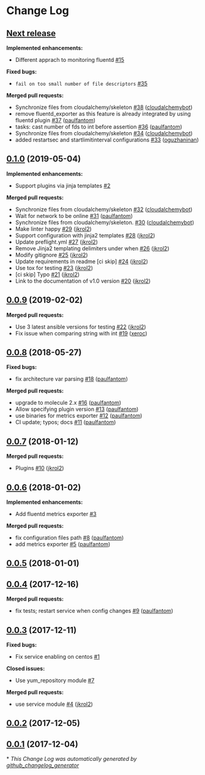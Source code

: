 # Change Log

## [**Next release**](https://galaxy.ansible.com/cloudalchemy/fluentd)

**Implemented enhancements:**

- Different apprach to monitoring fluentd [\#15](https://github.com/cloudalchemy/ansible-fluentd/issues/15)

**Fixed bugs:**

- `fail on too small number of file descriptors` [\#35](https://github.com/cloudalchemy/ansible-fluentd/issues/35)

**Merged pull requests:**

- Synchronize files from cloudalchemy/skeleton [\#38](https://github.com/cloudalchemy/ansible-fluentd/pull/38) ([cloudalchemybot](https://github.com/cloudalchemybot))
- remove fluentd\_exporter as this feature is already integrated by using fluentd plugin [\#37](https://github.com/cloudalchemy/ansible-fluentd/pull/37) ([paulfantom](https://github.com/paulfantom))
- tasks: cast number of fds to int before assertion [\#36](https://github.com/cloudalchemy/ansible-fluentd/pull/36) ([paulfantom](https://github.com/paulfantom))
- Synchronize files from cloudalchemy/skeleton [\#34](https://github.com/cloudalchemy/ansible-fluentd/pull/34) ([cloudalchemybot](https://github.com/cloudalchemybot))
- added restartsec and startlimitinterval configurations [\#33](https://github.com/cloudalchemy/ansible-fluentd/pull/33) ([oguzhaninan](https://github.com/oguzhaninan))

## [0.1.0](https://galaxy.ansible.com/cloudalchemy/fluentd) (2019-05-04)
**Implemented enhancements:**

- Support plugins via jinja templates [\#2](https://github.com/cloudalchemy/ansible-fluentd/issues/2)

**Merged pull requests:**

- Synchronize files from cloudalchemy/skeleton [\#32](https://github.com/cloudalchemy/ansible-fluentd/pull/32) ([cloudalchemybot](https://github.com/cloudalchemybot))
- Wait for network to be online [\#31](https://github.com/cloudalchemy/ansible-fluentd/pull/31) ([paulfantom](https://github.com/paulfantom))
- Synchronize files from cloudalchemy/skeleton. [\#30](https://github.com/cloudalchemy/ansible-fluentd/pull/30) ([cloudalchemybot](https://github.com/cloudalchemybot))
- Make linter happy [\#29](https://github.com/cloudalchemy/ansible-fluentd/pull/29) ([jkrol2](https://github.com/jkrol2))
- Support configuration with jinja2 templates [\#28](https://github.com/cloudalchemy/ansible-fluentd/pull/28) ([jkrol2](https://github.com/jkrol2))
- Update preflight.yml [\#27](https://github.com/cloudalchemy/ansible-fluentd/pull/27) ([jkrol2](https://github.com/jkrol2))
- Remove Jinja2 templating delimiters under when [\#26](https://github.com/cloudalchemy/ansible-fluentd/pull/26) ([jkrol2](https://github.com/jkrol2))
- Modify gitignore [\#25](https://github.com/cloudalchemy/ansible-fluentd/pull/25) ([jkrol2](https://github.com/jkrol2))
- Update requirements in readme \[ci skip\] [\#24](https://github.com/cloudalchemy/ansible-fluentd/pull/24) ([jkrol2](https://github.com/jkrol2))
- Use tox for testing [\#23](https://github.com/cloudalchemy/ansible-fluentd/pull/23) ([jkrol2](https://github.com/jkrol2))
- \[ci skip\] Typo [\#21](https://github.com/cloudalchemy/ansible-fluentd/pull/21) ([jkrol2](https://github.com/jkrol2))
- Link to the documentation of v1.0 version [\#20](https://github.com/cloudalchemy/ansible-fluentd/pull/20) ([jkrol2](https://github.com/jkrol2))

## [0.0.9](https://galaxy.ansible.com/cloudalchemy/fluentd) (2019-02-02)
**Merged pull requests:**

- Use 3 latest ansible versions for testing [\#22](https://github.com/cloudalchemy/ansible-fluentd/pull/22) ([jkrol2](https://github.com/jkrol2))
- Fix issue when comparing string with int [\#19](https://github.com/cloudalchemy/ansible-fluentd/pull/19) ([xeroc](https://github.com/xeroc))

## [0.0.8](https://galaxy.ansible.com/cloudalchemy/fluentd) (2018-05-27)
**Fixed bugs:**

- fix architecture var parsing [\#18](https://github.com/cloudalchemy/ansible-fluentd/pull/18) ([paulfantom](https://github.com/paulfantom))

**Merged pull requests:**

- upgrade to molecule 2.x [\#16](https://github.com/cloudalchemy/ansible-fluentd/pull/16) ([paulfantom](https://github.com/paulfantom))
- Allow specifying plugin version [\#13](https://github.com/cloudalchemy/ansible-fluentd/pull/13) ([paulfantom](https://github.com/paulfantom))
- use binaries for metrics exporter [\#12](https://github.com/cloudalchemy/ansible-fluentd/pull/12) ([paulfantom](https://github.com/paulfantom))
- CI update; typos; docs [\#11](https://github.com/cloudalchemy/ansible-fluentd/pull/11) ([paulfantom](https://github.com/paulfantom))

## [0.0.7](https://galaxy.ansible.com/cloudalchemy/fluentd) (2018-01-12)
**Merged pull requests:**

- Plugins [\#10](https://github.com/cloudalchemy/ansible-fluentd/pull/10) ([jkrol2](https://github.com/jkrol2))

## [0.0.6](https://galaxy.ansible.com/cloudalchemy/fluentd) (2018-01-02)
**Implemented enhancements:**

- Add fluentd metrics exporter [\#3](https://github.com/cloudalchemy/ansible-fluentd/issues/3)

**Merged pull requests:**

- fix configuration files path [\#8](https://github.com/cloudalchemy/ansible-fluentd/pull/8) ([paulfantom](https://github.com/paulfantom))
- add metrics exporter [\#5](https://github.com/cloudalchemy/ansible-fluentd/pull/5) ([paulfantom](https://github.com/paulfantom))

## [0.0.5](https://galaxy.ansible.com/cloudalchemy/fluentd) (2018-01-01)
## [0.0.4](https://galaxy.ansible.com/cloudalchemy/fluentd) (2017-12-16)
**Merged pull requests:**

- fix tests; restart service when config changes [\#9](https://github.com/cloudalchemy/ansible-fluentd/pull/9) ([paulfantom](https://github.com/paulfantom))

## [0.0.3](https://galaxy.ansible.com/cloudalchemy/fluentd) (2017-12-11)
**Fixed bugs:**

- Fix service enabling on centos [\#1](https://github.com/cloudalchemy/ansible-fluentd/issues/1)

**Closed issues:**

- Use yum\_repository module [\#7](https://github.com/cloudalchemy/ansible-fluentd/issues/7)

**Merged pull requests:**

- use service module [\#4](https://github.com/cloudalchemy/ansible-fluentd/pull/4) ([jkrol2](https://github.com/jkrol2))

## [0.0.2](https://galaxy.ansible.com/cloudalchemy/fluentd) (2017-12-05)
## [0.0.1](https://galaxy.ansible.com/cloudalchemy/fluentd) (2017-12-04)


\* *This Change Log was automatically generated by [github_changelog_generator](https://github.com/skywinder/Github-Changelog-Generator)*